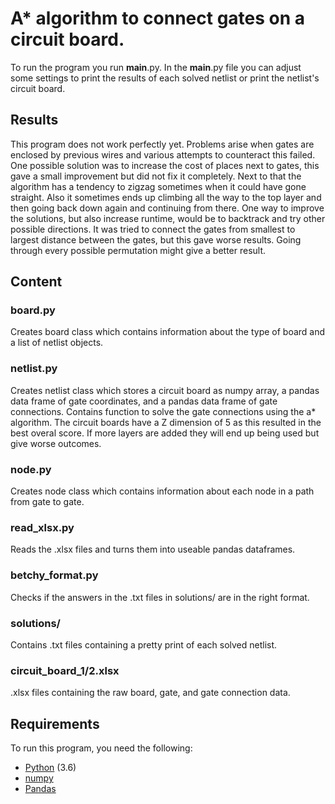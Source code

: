 # A* algorithm to connect gates on a circuit board.

To run the program you run __main__.py.
In the __main__.py file you can adjust some settings to print the results of each solved netlist or print the netlist's circuit board.

## Results
This program does not work perfectly yet. Problems arise when gates are enclosed by previous wires and various attempts to counteract this failed.
One possible solution was to increase the cost of places next to gates, this gave a small improvement but did not fix it completely.
Next to that the algorithm has a tendency to zigzag sometimes when it could have gone straight.
Also it sometimes ends up climbing all the way to the top layer and then going back down again and continuing from there.
One way to improve the solutions, but also increase runtime, would be to backtrack and try other possible directions.
It was tried to connect the gates from smallest to largest distance between the gates, but this gave worse results. Going through every possible permutation might give a better result.


## Content

### board.py
Creates board class which contains information about the type of board and a list of netlist objects.

### netlist.py
Creates netlist class which stores a circuit board as numpy array, a pandas data frame of gate coordinates, and a pandas data frame of gate connections.
Contains function to solve the gate connections using the a* algorithm.
The circuit boards have a Z dimension of 5 as this resulted in the best overal score. If more layers are added they will end up being used but give worse outcomes.

### node.py
Creates node class which contains information about each node in a path from gate to gate.

### read_xlsx.py
Reads the .xlsx files and turns them into useable pandas dataframes.

### betchy_format.py
Checks if the answers in the .txt files in solutions/ are in the right format.

### solutions/
Contains .txt files containing a pretty print of each solved netlist.

### circuit_board_1/2.xlsx
.xlsx files containing the raw board, gate, and gate connection data.

## Requirements
To run this program, you need the following:

* [Python](https://www.python.org/downloads/) (3.6)
* [numpy](http://www.numpy.org/)
* [Pandas](https://pandas.pydata.org/)